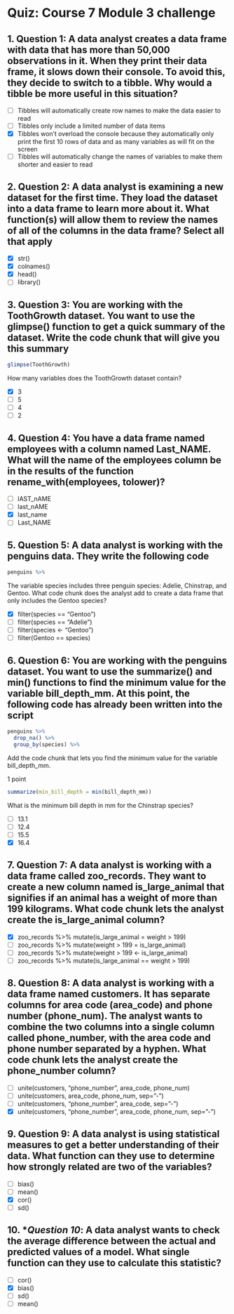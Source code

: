 # Quiz: Course 7 Module 3 challenge

## 1. **Question 1**: A data analyst creates a data frame with data that has more than 50,000 observations in it. When they print their data frame, it slows down their console. To avoid this, they decide to switch to a tibble. Why would a tibble be more useful in this situation?

- [ ] Tibbles will automatically create row names to make the data easier to read
- [ ] Tibbles only include a limited number of data items
- [x] Tibbles won’t overload the console because they automatically only print the first 10 rows of data and as many variables as will fit on the screen
- [ ] Tibbles will automatically change the names of variables to make them shorter and easier to read

## 2. **Question 2**: A data analyst is examining a new dataset for the first time. They load the dataset into a data frame to learn more about it. What function(s) will allow them to review the names of all of the columns in the data frame? Select all that apply

- [x] str()
- [x] colnames()
- [x] head()
- [ ] library()

## 3. **Question 3**: You are working with the ToothGrowth dataset. You want to use the glimpse() function to get a quick summary of the dataset. Write the code chunk that will give you this summary

   ```R
   glimpse(ToothGrowth)
   ```

   How many variables does the ToothGrowth dataset contain?

- [x] 3
- [ ] 5
- [ ] 4
- [ ] 2

## 4. **Question 4**: You have a data frame named employees with a column named Last_NAME. What will the name of the employees column be in the results of the function rename_with(employees, tolower)?

- [ ] lAST_nAME
- [ ] last_nAME
- [x] last_name
- [ ] Last_NAME

## 5. **Question 5**: A data analyst is working with the penguins data. They write the following code

   ```R
   penguins %>%
   ```

   The variable species includes three penguin species: Adelie, Chinstrap, and Gentoo. What code chunk does the analyst add to create a data frame that only includes the Gentoo species?

- [x] filter(species == “Gentoo”)
- [ ] filter(species == “Adelie”)
- [ ] filter(species <- “Gentoo”)
- [ ] filter(Gentoo == species)

## 6. **Question 6**: You are working with the penguins dataset. You want to use the summarize() and min() functions to find the minimum value for the variable bill_depth_mm. At this point, the following code has already been written into the script

   ```R
   penguins %>% 
     drop_na() %>% 
     group_by(species) %>%
   ```

   Add the code chunk that lets you find the minimum value for the variable bill_depth_mm.

   1 point

   ```R
   summarize(min_bill_depth = min(bill_depth_mm))
   ```

   What is the minimum bill depth in mm for the Chinstrap species?

- [ ] 13.1
- [ ] 12.4
- [ ] 15.5
- [x] 16.4

## 7. **Question 7**: A data analyst is working with a data frame called zoo_records. They want to create a new column named is_large_animal that signifies if an animal has a weight of more than 199 kilograms. What code chunk lets the analyst create the is_large_animal column?

- [x] zoo_records %>% mutate(is_large_animal = weight > 199)
- [ ] zoo_records %>% mutate(weight > 199 = is_large_animal)
- [ ] zoo_records %>% mutate(weight > 199 <- is_large_animal)
- [ ] zoo_records %>% mutate(is_large_animal == weight > 199)

## 8. **Question 8**: A data analyst is working with a data frame named customers. It has separate columns for area code (area_code) and phone number (phone_num). The analyst wants to combine the two columns into a single column called phone_number, with the area code and phone number separated by a hyphen. What code chunk lets the analyst create the phone_number column?

- [ ] unite(customers, “phone_number”, area_code, phone_num)
- [ ] unite(customers, area_code, phone_num, sep=”-”)
- [ ] unite(customers, “phone_number”, area_code, sep=”-”)
- [x] unite(customers, “phone_number”, area_code, phone_num, sep=”-”)

## 9. **Question 9**: A data analyst is using statistical measures to get a better understanding of their data. What function can they use to determine how strongly related are two of the variables?

- [ ] bias()
- [ ] mean()
- [x] cor()
- [ ] sd()

## 10. **Question 10*:   A data analyst wants to check the average difference between the actual and predicted values of a model. What single function can they use to calculate this statistic?

- [ ] cor()
- [x] bias()
- [ ] sd()
- [ ] mean()
